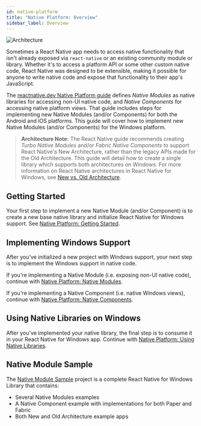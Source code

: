 ```yaml
---
id: native-platform
title: "Native Platform: Overview"
sidebar_label: Overview
---
```


![Architecture](https://img.shields.io/badge/architecture-new_&_old-green)

Sometimes a React Native app needs to access native functionality that isn't already exposed via `react-native` or an existing community module or library. Whether it's to access a platform API or some other custom native code, React Native was designed to be extensible, making it possible for anyone to write native code and expose that functionality to their app's JavaScript.

The [reactnative.dev Native Platform guide](https://reactnative.dev/docs/native-platform) defines *Native Modules* as native libraries for accessing non-UI native code, and *Native Components* for accessing native platform views. That guide includes steps for implementing new Native Modules (and/or Components) for both the Android and iOS platforms. This guide will cover how to implement new Native Modules (and/or Components) for the Windows platform.

> **Architecture Note:** The React Native guide recommends creating *Turbo Native Modules* and/or *Fabric Native Components* to support React Native's New Architecture, rather than the legacy APIs made for the Old Architecture. This guide will detail how to create a single library which supports both architectures on Windows. For more information on React Native architectures in React Native for Windows, see [New vs. Old Architecture](new-architecture.md).

## Getting Started

Your first step to implement a new Native Module (and/or Component) is to create a new base native library and initialize React Native for Windows support. See [Native Platform: Getting Started](native-platform-getting-started.md).

## Implementing Windows Support

After you've initialized a new project with Windows support, your next step is to implement the Windows support in native code.

If you're implementing a Native Module (i.e. exposing non-UI native code), continue with [Native Platform: Native Modules](native-platform-modules.md).

If you're implementing a Native Component (i.e. native Windows views), continue with [Native Platform: Native Components](native-platform-components.md).

## Using Native Libraries on Windows

After you've implemented your native library, the final step is to consume it in your React Native for Windows app. Continue with [Native Platform: Using Native Libraries](native-platform-using.md).

## Native Module Sample

The [Native Module Sample](https://github.com/microsoft/react-native-windows-samples/tree/main/samples/NativeModuleSample/cpp-lib) project is a complete React Native for Windows Library that contains:

* Several Native Modules examples
* A Native Component example with implementations for both Paper and Fabric
* Both New and Old Architecture example apps
